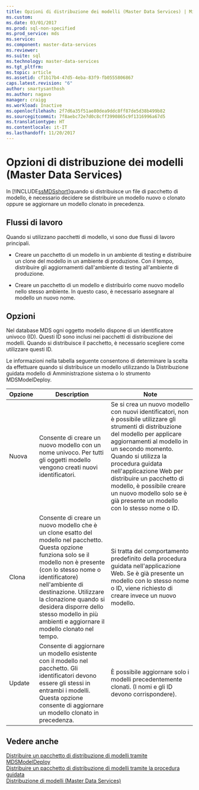 ```yaml
---
title: Opzioni di distribuzione dei modelli (Master Data Services) | Microsoft Docs
ms.custom: 
ms.date: 03/01/2017
ms.prod: sql-non-specified
ms.prod_service: mds
ms.service: 
ms.component: master-data-services
ms.reviewer: 
ms.suite: sql
ms.technology: master-data-services
ms.tgt_pltfrm: 
ms.topic: article
ms.assetid: cf1b17b4-47d5-4eba-83f9-fb0555806867
caps.latest.revision: "6"
author: smartysanthosh
ms.author: nagavo
manager: craigg
ms.workload: Inactive
ms.openlocfilehash: 2f7d6a35f51ae80dea9ddc8ff87de5d38b499b82
ms.sourcegitcommit: 7f8aebc72e7d0c8cff3990865c9f1316996a67d5
ms.translationtype: HT
ms.contentlocale: it-IT
ms.lasthandoff: 11/20/2017
---
```

# <a name="model-deployment-options-master-data-services"></a>Opzioni di distribuzione dei modelli (Master Data Services)
  In [!INCLUDE[ssMDSshort](../includes/ssmdsshort-md.md)]quando si distribuisce un file di pacchetto di modello, è necessario decidere se distribuire un modello nuovo o clonato oppure se aggiornare un modello clonato in precedenza.  
  
## <a name="workflows"></a>Flussi di lavoro  
 Quando si utilizzano pacchetti di modello, vi sono due flussi di lavoro principali.  
  
-   Creare un pacchetto di un modello in un ambiente di testing e distribuire un clone del modello in un ambiente di produzione. Con il tempo, distribuire gli aggiornamenti dall'ambiente di testing all'ambiente di produzione.  
  
-   Creare un pacchetto di un modello e distribuirlo come nuovo modello nello stesso ambiente. In questo caso, è necessario assegnare al modello un nuovo nome.  
  
## <a name="options"></a>Opzioni  
 Nel database MDS ogni oggetto modello dispone di un identificatore univoco (ID). Questi ID sono inclusi nei pacchetti di distribuzione dei modelli. Quando si distribuisce il pacchetto, è necessario scegliere come utilizzare questi ID.  
  
 Le informazioni nella tabella seguente consentono di determinare la scelta da effettuare quando si distribuisce un modello utilizzando la Distribuzione guidata modello di Amministrazione sistema o lo strumento MDSModelDeploy.  
  
|Opzione|Description|Note|  
|------------|-----------------|-----------|  
|Nuova|Consente di creare un nuovo modello con un nome univoco. Per tutti gli oggetti modello vengono creati nuovi identificatori.|Se si crea un nuovo modello con nuovi identificatori, non è possibile utilizzare gli strumenti di distribuzione del modello per applicare aggiornamenti al modello in un secondo momento. Quando si utilizza la procedura guidata nell'applicazione Web per distribuire un pacchetto di modello, è possibile creare un nuovo modello solo se è già presente un modello con lo stesso nome o ID.|  
|Clona|Consente di creare un nuovo modello che è un clone esatto del modello nel pacchetto. Questa opzione funziona solo se il modello non è presente (con lo stesso nome o identificatore) nell'ambiente di destinazione. Utilizzare la clonazione quando si desidera disporre dello stesso modello in più ambienti e aggiornare il modello clonato nel tempo.|Si tratta del comportamento predefinito della procedura guidata nell'applicazione Web. Se è già presente un modello con lo stesso nome o ID, viene richiesto di creare invece un nuovo modello.|  
|Update|Consente di aggiornare un modello esistente con il modello nel pacchetto. Gli identificatori devono essere gli stessi in entrambi i modelli. Questa opzione consente di aggiornare un modello clonato in precedenza.|È possibile aggiornare solo i modelli precedentemente clonati. (I nomi e gli ID devono corrispondere).|  
  
## <a name="see-also"></a>Vedere anche  
 [Distribuire un pacchetto di distribuzione di modelli tramite MDSModelDeploy](../master-data-services/deploy-a-model-deployment-package-by-using-mdsmodeldeploy.md)   
 [Distribuire un pacchetto di distribuzione di modelli tramite la procedura guidata](../master-data-services/deploy-a-model-deployment-package-by-using-the-wizard.md)   
 [Distribuzione di modelli &#40;Master Data Services&#41;](../master-data-services/deploying-models-master-data-services.md)  
  
  
